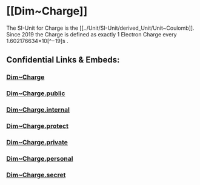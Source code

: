 
# [[Dim~Charge]]  

The SI-Unit for Charge is the [[../Unit/SI-Unit/derived_Unit/Unit~Coulomb]].  
Since 2019 the Charge is defined as exactly 1 Electron Charge every 1.602176634×10[^−19]s . 


## Confidential Links & Embeds: 

### [Dim~Charge](/_Standards/Dimension/Dim~Charge.md) 

### [Dim~Charge.public](/_public/Dimension/Dim~Charge.public.md) 

### [Dim~Charge.internal](/_internal/Dimension/Dim~Charge.internal.md) 

### [Dim~Charge.protect](/_protect/Dimension/Dim~Charge.protect.md) 

### [Dim~Charge.private](/_private/Dimension/Dim~Charge.private.md) 

### [Dim~Charge.personal](/_personal/Dimension/Dim~Charge.personal.md) 

### [Dim~Charge.secret](/_secret/Dimension/Dim~Charge.secret.md)

